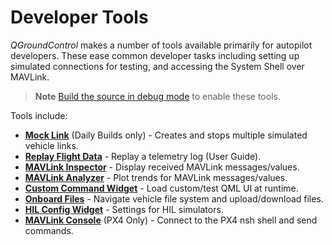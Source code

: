 # Developer Tools

*QGroundControl* makes a number of tools available primarily for autopilot developers.
These ease common developer tasks including setting up simulated connections for testing, 
and accessing the System Shell over MAVLink.

> **Note** [Build the source in debug mode](https://github.com/mavlink/qgroundcontrol#supported-builds) to enable these tools.

Tools include:

- **[Mock Link](../tools/mock_link.md)** (Daily Builds only) - Creates and stops multiple simulated vehicle links.
- **[Replay Flight Data](https://docs.qgroundcontrol.com/en/app_menu/replay_flight_data.html)** - Replay a telemetry log (User Guide).
- **[MAVLink Inspector](https://docs.qgroundcontrol.com/en/app_menu/mavlink_inspector.html)** - Display received MAVLink messages/values.
- **[MAVLink Analyzer](https://docs.qgroundcontrol.com/en/app_menu/mavlink_analyzer.html)** - Plot trends for MAVLink messages/values.
- **[Custom Command Widget](https://docs.qgroundcontrol.com/en/app_menu/custom_command_widget.html)** - Load custom/test QML UI at runtime.
- **[Onboard Files](https://docs.qgroundcontrol.com/en/app_menu/onboard_files.html)** - Navigate vehicle file system and upload/download files.
- **[HIL Config Widget](https://docs.qgroundcontrol.com/en/app_menu/hil_config.html)** - Settings for HIL simulators.
- **[MAVLink Console](https://docs.qgroundcontrol.com/en/analyze_view/mavlink_console.html)** (PX4 Only) - Connect to the PX4 nsh shell and send commands.
